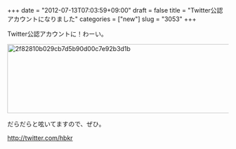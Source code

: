 +++
date = "2012-07-13T07:03:59+09:00"
draft = false
title = "Twitter公認アカウントになりました"
categories = ["new"]
slug = "3053"
+++

Twitter公認アカウントに！わーい。

<img src="http://ieiri.net/wordpress/wp-content/uploads/2012/07/2f82810b029cb7d5b90d00c7e92b3d1b.png" alt="2f82810b029cb7d5b90d00c7e92b3d1b" title="2f82810b029cb7d5b90d00c7e92b3d1b.png" border="0" width="553" height="158" />

だらだらと呟いてますので、ぜひ。

<a href="http://twitter.com/hbkr">http://twitter.com/hbkr</a>
